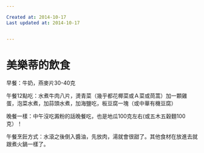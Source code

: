 ```yaml
---

Created at: 2014-10-17
Last updated at: 2014-10-17


---
```


# 美樂蒂的飲食


早餐：牛奶，燕麥片30-40克

午餐12點吃：水煮牛肉八片，燙青菜（幾乎都花椰菜或Ａ菜或茼蒿）加一顆雞蛋，泡菜水煮，加蒜頭水煮，加海鹽吃，板豆腐一塊（或中華有機豆腐）

晚餐一樣：中午沒吃澱粉的話晚餐吃，也是地瓜100克左右(或五木五穀麵100克）！

午餐烹飪方式：水滾之後倒入醬油，先放肉，湯就會很甜了。其他食材在放進去就跟煮火鍋一樣了。

